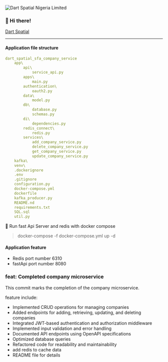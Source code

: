 ![Dart Spatial Nigeria Limited](https://dartspatial.com.ng/log.png)

### 👋 Hi there!  
[Dart Spatial](http://dartspatial.com.ng/)
***
#### Application file structure


```yaml {.code-highlight}
dart_spatial_sfa_company_service
    app\
        api\
            service_api.py
        apps\
            main.py
        authentication\
            oauth2.py
        data\
            model.py
        db\
            database.py
            schemas.py
        di\
            dependencies.py
        redis_connect\
            redis.py
        services\
            add_company_service.py
            delete_company_service.py
            get_company_service.py
            update_company_service.py
    kafka\
    venv\
    .dockerignore
    .env
    .gitignore
    configuration.py
    docker-compose.yml
    dockerfile
    kafka_producer.py
    README.nd
    requirements.txt
    SQL.sql
    util.py
```
🚀
Run fast Api Server and redis with docker compose
> docker-compose -f docker-compose.yml up -d

#### Application feature

- Redis port number 6310
- fastApi port number 8080


### feat: Completed company microservice
This commit marks the completion of the company microservice. 

feature include:

- Implemented CRUD operations for managing companies
- Added endpoints for adding, retrieving, updating, and deleting companies
- Integrated JWT-based authentication and authorization middleware
- Implemented input validation and error handling
- Documented API endpoints using OpenAPI specifications
- Optimized database queries
- Refactored code for readability and maintainability
- add redis to cache data
- README file for details